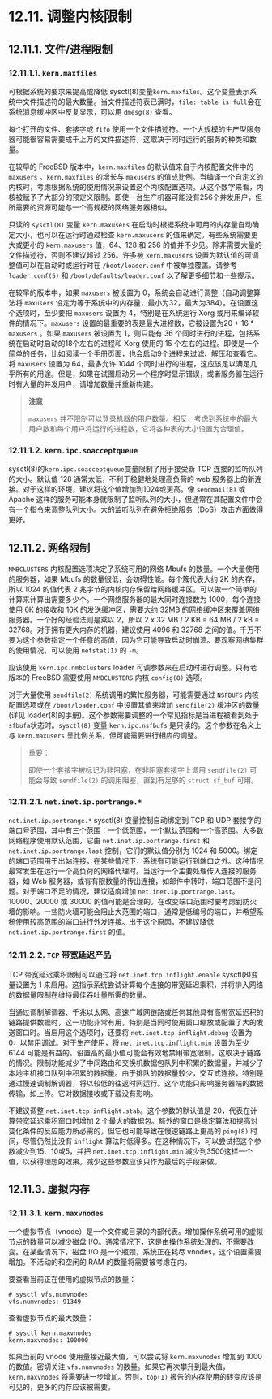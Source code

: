 # 12.11. 调整内核限制

## 12.11.1. 文件/进程限制

### 12.11.1.1. `kern.maxfiles`

可根据系统的要求来提高或降低 sysctl(8)变量`kern.maxfiles`。这个变量表示系统中文件描述符的最大数量。当文件描述符表已满时，`file: table is full`会在系统消息缓冲区中反复显示，可以用 `dmesg(8)` 查看。

每个打开的文件、套接字或 `fifo` 使用一个文件描述符。一个大规模的生产型服务器可能很容易需要成千上万的文件描述符，这取决于同时运行的服务的种类和数量。

在较早的 FreeBSD 版本中，`kern.maxfiles` 的默认值来自于内核配置文件中的  `maxusers` 。`kern.maxfiles` 的增长与 `maxusers` 的值成比例。当编译一个自定义的内核时，考虑根据系统的使用情况来设置这个内核配置选项。从这个数字来看，内核被赋予了大部分的预定义限制。即使一台生产机器可能没有256个并发用户，但所需要的资源可能与一个高规模的网络服务器相似。

只读的 `sysctl(8)` 变量 `kern.maxusers` 在启动时根据系统中可用的内存量自动确定大小，也可以在运行时通过检查 `kern.maxusers` 的值来确定。有些系统需要更大或更小的  `kern.maxusers` 值，64、128 和 256 的值并不少见。除非需要大量的文件描述符，否则不建议超过 256。许多被 `kern.maxusers`  设置为默认值的可调整值可以在启动时或运行时在 `/boot/loader.conf` 中被单独覆盖。请参考 `loader.conf(5)` 和 `/boot/defaults/loader.conf` 以了解更多细节和一些提示。

在较早的版本中，如果 `maxusers` 被设置为 0，系统会自动进行调整（自动调整算法将 `maxusers` 设定为等于系统中的内存量，最小为32，最大为384）。在设置这个选项时，至少要把 `maxusers` 设置为 4，特别是在系统运行 Xorg 或用来编译软件的情况下。`maxusers` 设置的最重要的表是最大进程数，它被设置为20 + 16 * `maxusers` 。如果 `maxusers` 被设置为 1，则只能有 36 个同时进行的进程，包括系统在启动时启动的18个左右的进程和 Xorg 使用的 15 个左右的进程。即使是一个简单的任务，比如阅读一个手册页面，也会启动9个进程来过滤、解压和查看它。将 `maxusers` 设置为 64，最多允许 1044 个同时进行的进程，这应该足以满足几乎所有的用途。但是，如果在试图启动另一个程序时显示错误，或者服务器在运行时有大量的并发用户，请增加数量并重新构建。

> **注意**
>
> `maxusers` 并不限制可以登录机器的用户数量。相反，考虑到系统中的最大用户数和每个用户将运行的进程数，它将各种表的大小设置为合理值。

### 12.11.1.2. `kern.ipc.soacceptqueue`

sysctl(8)的`kern.ipc.soacceptqueue`变量限制了用于接受新 TCP 连接的监听队列的大小。默认值 128 通常太低，不利于稳健地处理高负荷的 web 服务器上的新连接。对于这样的环境，建议将这个值增加到1024或更高。像 `sendmail(8)` 或 Apache 这样的服务可能本身就限制了监听队列的大小，但通常在其配置文件中会有一个指令来调整队列大小。大的监听队列在避免拒绝服务（DoS）攻击方面做得更好。

## 12.11.2. 网络限制

`NMBCLUSTERS` 内核配置选项决定了系统可用的网络 Mbufs 的数量。一个大量使用的服务器，如果 Mbufs 的数量很低，会妨碍性能。每个簇代表大约 2K 的内存，所以 1024 的值代表 2 兆字节的内核内存保留给网络缓冲区。可以做一个简单的计算来计算出需要多少个。一个网络服务器的最大同时连接数为 1000，每个连接使用 6K 的接收和 16K 的发送缓冲区，需要大约 32MB 的网络缓冲区来覆盖网络服务器。一个好的经验法则是乘以 2，所以 2 x 32 MB / 2 KB = 64 MB / 2 kB = 32768。对于拥有更大内存的机器，建议使用 4096 和 32768 之间的值。千万不要为这个参数指定一个任意的高值，因为它可能导致启动时崩溃。要观察网络集群的使用情况，可以使用 `netstat(1)` 的 `-m`。

应该使用 `kern.ipc.nmbclusters` loader 可调参数来在启动时进行调整。只有老版本的 FreeBSD 需要使用 `NMBCLUSTERS` 内核 `config(8)` 选项。

对于大量使用 `sendfile(2)` 系统调用的繁忙服务器，可能需要通过 `NSFBUFS` 内核配置选项或在 `/boot/loader.conf` 中设置其值来增加 `sendfile(2)` 缓冲区的数量 (详见 loader(8)的手册)。这个参数需要调整的一个常见指标是当进程被看到处于`sfbufa`状态时。`sysctl(8)` 变量 `kern.ipc.nsfbufs` 是只读的。这个参数在名义上与 `kern.maxusers` 呈比例关系，但可能需要进行相应的调整。

> 重要：
>
> 即使一个套接字被标记为非阻塞，在非阻塞套接字上调用 `sendfile(2)` 可能会导致 `sendfile(2)` 的调用阻塞，直到有足够的 `struct sf_buf` 可用。

### 12.11.2.1. `net.inet.ip.portrange.*`

`net.inet.ip.portrange.*` sysctl(8) 变量控制自动绑定到 TCP 和 UDP 套接字的端口号范围，其中有三个范围：一个低范围，一个默认范围和一个高范围。大多数网络程序使用默认范围，它由 `net.inet.ip.portrange.first` 和 `net.inet.ip.portrange.last` 控制，它们的默认值分别为 1024 和 5000。绑定的端口范围用于出站连接，在某些情况下，系统有可能运行到端口之外。这种情况最常发生在运行一个高负荷的网络代理时。当运行一个主要处理传入连接的服务器，如 Web 服务器，或有有限数量的传出连接，如邮件中转时，端口范围不是问题。对于端口不足的情况，建议适度增加 `net.inet.ip.portrange.last`。10000、20000 或 30000 的值可能是合理的。在改变端口范围时要考虑到防火墙的影响。一些防火墙可能会阻止大范围的端口，通常是低编号的端口，并希望系统使用较高范围的端口进行外发连接。出于这个原因，不建议降低  `net.inet.ip.portrange.first` 的值。

### 12.11.2.2. `TCP` 带宽延迟产品

TCP 带宽延迟乘积限制可以通过将 `net.inet.tcp.inflight.enable`  sysctl(8)变量设置为 1 来启用。这指示系统尝试计算每个连接的带宽延迟乘积，并将排入网络的数据量限制在维持最佳吞吐量所需的数量。

当通过调制解调器、千兆以太网、高速广域网链路或任何其他具有高带宽延迟积的链路提供数据时，这一功能非常有用，特别是当同时使用窗口缩放或配置了大的发送窗口时。当启用这个选项时，还要将 `net.inet.tcp.inflight.debug` 设置为 0，以禁用调试。对于生产使用，将 `net.inet.tcp.inflight.min` 设置为至少 6144 可能是有益的。设置高的最小值可能会有效地禁用带宽限制，这取决于链路的情况。限制功能减少了中间路由和交换机数据包队列中积累的数据量，并减少了本地主机接口队列中积累的数据量。由于排队的数据量较少，交互式连接，特别是通过慢速调制解调器，将以较低的往返时间运行。这个功能只影响服务器端的数据传输，如上传。它对数据接收或下载没有影响。

不建议调整 `net.inet.tcp.inflight.stab`。这个参数的默认值是 20，代表在计算带宽延迟乘积窗口时增加 2 个最大的数据包。额外的窗口是稳定算法和提高对变化条件的反应能力所必需的，但它也可能导致在慢速链路上更高的 `ping(8)` 时间，尽管仍然比没有 `inflight` 算法时低得多。在这种情况下，可以尝试把这个参数减少到15、10或5，并把 `net.inet.tcp.inflight.min` 减少到3500这样一个值，以获得理想的效果。减少这些参数应该只作为最后的手段来做。

## 12.11.3. 虚拟内存

### 12.11.3.1. `kern.maxvnodes`

一个虚拟节点（vnode）是一个文件或目录的内部代表。增加操作系统可用的虚拟节点的数量可以减少磁盘 I/O。通常情况下，这是由操作系统处理的，不需要改变。在某些情况下，磁盘 I/O 是一个瓶颈，系统正在耗尽 vnodes，这个设置需要增加。不活动的和空闲的 RAM 的数量将需要被考虑在内。

要查看当前正在使用的虚拟节点的数量：

```
# sysctl vfs.numvnodes
vfs.numvnodes: 91349
```

查看虚拟节点的最大数量：

```
# sysctl kern.maxvnodes
kern.maxvnodes: 100000
```

如果当前的 vnode 使用量接近最大值，可以尝试将 `kern.maxvnodes` 增加到 1000 的数值。密切关注 `vfs.numvnodes` 的数量。如果它再次攀升到最大值，`kern.maxvnodes` 将需要进一步增加。否则，`top(1)` 报告的内存使用的转变应该是可见的，更多的内存应该被需要。
